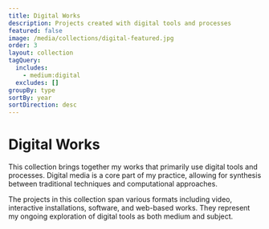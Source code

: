 ```yaml
---
title: Digital Works
description: Projects created with digital tools and processes
featured: false
image: /media/collections/digital-featured.jpg
order: 3
layout: collection
tagQuery:
  includes: 
    - medium:digital
  excludes: []
groupBy: type
sortBy: year
sortDirection: desc
---
```


# Digital Works

This collection brings together my works that primarily use digital tools and processes. Digital media is a core part of my practice, allowing for synthesis between traditional techniques and computational approaches.

The projects in this collection span various formats including video, interactive installations, software, and web-based works. They represent my ongoing exploration of digital tools as both medium and subject.
